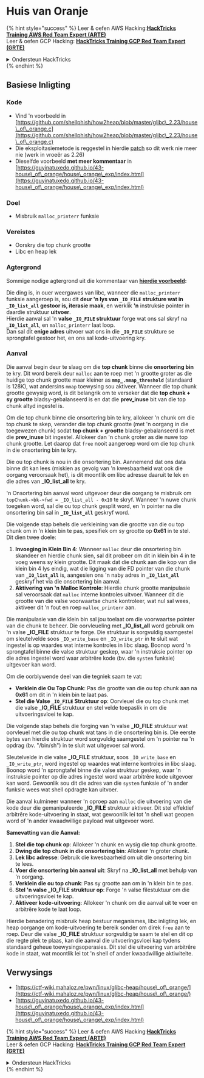 # Huis van Oranje

{% hint style="success" %}
Leer & oefen AWS Hacking:<img src="/.gitbook/assets/arte.png" alt="" data-size="line">[**HackTricks Training AWS Red Team Expert (ARTE)**](https://training.hacktricks.xyz/courses/arte)<img src="/.gitbook/assets/arte.png" alt="" data-size="line">\
Leer & oefen GCP Hacking: <img src="/.gitbook/assets/grte.png" alt="" data-size="line">[**HackTricks Training GCP Red Team Expert (GRTE)**<img src="/.gitbook/assets/grte.png" alt="" data-size="line">](https://training.hacktricks.xyz/courses/grte)

<details>

<summary>Ondersteun HackTricks</summary>

* Kyk na die [**subskripsie planne**](https://github.com/sponsors/carlospolop)!
* **Sluit aan by die** 💬 [**Discord groep**](https://discord.gg/hRep4RUj7f) of die [**telegram groep**](https://t.me/peass) of **volg** ons op **Twitter** 🐦 [**@hacktricks\_live**](https://twitter.com/hacktricks\_live)**.**
* **Deel hacking truuks deur PRs in te dien na die** [**HackTricks**](https://github.com/carlospolop/hacktricks) en [**HackTricks Cloud**](https://github.com/carlospolop/hacktricks-cloud) github repos.

</details>
{% endhint %}

## Basiese Inligting

### Kode

* Vind 'n voorbeeld in [https://github.com/shellphish/how2heap/blob/master/glibc\_2.23/house\_of\_orange.c](https://github.com/shellphish/how2heap/blob/master/glibc\_2.23/house\_of\_orange.c)
* Die eksploitasiemetode is reggestel in hierdie [patch](https://sourceware.org/git/?p=glibc.git;a=blobdiff;f=stdlib/abort.c;h=117a507ff88d862445551f2c07abb6e45a716b75;hp=19882f3e3dc1ab830431506329c94dcf1d7cc252;hb=91e7cf982d0104f0e71770f5ae8e3faf352dea9f;hpb=0c25125780083cbba22ed627756548efe282d1a0) so dit werk nie meer nie (werk in vroeër as 2.26)
* Dieselfde voorbeeld **met meer kommentaar** in [https://guyinatuxedo.github.io/43-house\_of\_orange/house\_orange\_exp/index.html](https://guyinatuxedo.github.io/43-house\_of\_orange/house\_orange\_exp/index.html)

### Doel

* Misbruik `malloc_printerr` funksie

### Vereistes

* Oorskry die top chunk grootte
* Libc en heap lek

### Agtergrond

Sommige nodige agtergrond uit die kommentaar van [**hierdie voorbeeld**](https://guyinatuxedo.github.io/43-house\_of\_orange/house\_orange\_exp/index.html)**:**

Die ding is, in ouer weergawes van libc, wanneer die `malloc_printerr` funksie aangeroep is, sou dit **deur 'n lys van `_IO_FILE` strukture wat in `_IO_list_all` gestoor is, iterasie maak**, en werklik **'n** instruksie pointer in daardie struktuur **uitvoer**.\
Hierdie aanval sal 'n **valse `_IO_FILE` struktuur** forge wat ons sal skryf na **`_IO_list_all`**, en `malloc_printerr` laat loop.\
Dan sal dit **enige adres** uitvoer wat ons in die **`_IO_FILE`** strukture se sprongtafel gestoor het, en ons sal kode-uitvoering kry.

### Aanval

Die aanval begin deur te slaag om die **top chunk** binne die **onsortering bin** te kry. Dit word bereik deur `malloc` aan te roep met 'n grootte groter as die huidige top chunk grootte maar kleiner as **`mmp_.mmap_threshold`** (standaard is 128K), wat andersins `mmap` toewysing sou aktiveer. Wanneer die top chunk grootte gewysig word, is dit belangrik om te verseker dat die **top chunk + sy grootte** bladsy-gebalanseerd is en dat die **prev\_inuse** bit van die top chunk altyd ingestel is.

Om die top chunk binne die onsortering bin te kry, allokeer 'n chunk om die top chunk te skep, verander die top chunk grootte (met 'n oorgang in die toegewezen chunk) sodat **top chunk + grootte** bladsy-gebalanseerd is met die **prev\_inuse** bit ingestel. Allokeer dan 'n chunk groter as die nuwe top chunk grootte. Let daarop dat `free` nooit aangeroep word om die top chunk in die onsortering bin te kry.

Die ou top chunk is nou in die onsortering bin. Aannemend dat ons data binne dit kan lees (miskien as gevolg van 'n kwesbaarheid wat ook die oorgang veroorsaak het), is dit moontlik om libc adresse daaruit te lek en die adres van **\_IO\_list\_all** te kry.

'n Onsortering bin aanval word uitgevoer deur die oorgang te misbruik om `topChunk->bk->fwd = _IO_list_all - 0x10` te skryf. Wanneer 'n nuwe chunk toegeken word, sal die ou top chunk gesplit word, en 'n pointer na die onsortering bin sal in **`_IO_list_all`** geskryf word.

Die volgende stap behels die verkleining van die grootte van die ou top chunk om in 'n klein bin te pas, spesifiek om sy grootte op **0x61** in te stel. Dit dien twee doele:

1. **Invoeging in Klein Bin 4**: Wanneer `malloc` deur die onsortering bin skandeer en hierdie chunk sien, sal dit probeer om dit in klein bin 4 in te voeg weens sy klein grootte. Dit maak dat die chunk aan die kop van die klein bin 4 lys eindig, wat die ligging van die FD pointer van die chunk van **`_IO_list_all`** is, aangesien ons 'n naby adres in **`_IO_list_all`** geskryf het via die onsortering bin aanval.
2. **Aktivering van 'n Malloc Kontrole**: Hierdie chunk grootte manipulasie sal veroorsaak dat `malloc` interne kontroles uitvoer. Wanneer dit die grootte van die valse voorwaartse chunk kontroleer, wat nul sal wees, aktiveer dit 'n fout en roep `malloc_printerr` aan.

Die manipulasie van die klein bin sal jou toelaat om die voorwaartse pointer van die chunk te beheer. Die oorvleueling met **\_IO\_list\_all** word gebruik om 'n valse **\_IO\_FILE** struktuur te forge. Die struktuur is sorgvuldig saamgestel om sleutelvelde soos `_IO_write_base` en `_IO_write_ptr` in te sluit wat ingestel is op waardes wat interne kontroles in libc slaag. Boonop word 'n sprongtafel binne die valse struktuur geskep, waar 'n instruksie pointer op die adres ingestel word waar arbitrêre kode (bv. die `system` funksie) uitgevoer kan word.

Om die oorblywende deel van die tegniek saam te vat:

* **Verklein die Ou Top Chunk**: Pas die grootte van die ou top chunk aan na **0x61** om dit in 'n klein bin te laat pas.
* **Stel die Valse `_IO_FILE` Struktuur op**: Oorvleuel die ou top chunk met die valse **\_IO\_FILE** struktuur en stel velde toepaslik in om die uitvoeringsvloei te kap.

Die volgende stap behels die forging van 'n valse **\_IO\_FILE** struktuur wat oorvleuel met die ou top chunk wat tans in die onsortering bin is. Die eerste bytes van hierdie struktuur word sorgvuldig saamgestel om 'n pointer na 'n opdrag (bv. "/bin/sh") in te sluit wat uitgevoer sal word.

Sleutelvelde in die valse **\_IO\_FILE** struktuur, soos `_IO_write_base` en `_IO_write_ptr`, word ingestel op waardes wat interne kontroles in libc slaag. Boonop word 'n sprongtafel binne die valse struktuur geskep, waar 'n instruksie pointer op die adres ingestel word waar arbitrêre kode uitgevoer kan word. Gewoonlik sou dit die adres van die `system` funksie of 'n ander funksie wees wat shell opdragte kan uitvoer.

Die aanval kulmineer wanneer 'n oproep aan `malloc` die uitvoering van die kode deur die gemanipuleerde **\_IO\_FILE** struktuur aktiveer. Dit stel effektief arbitrêre kode-uitvoering in staat, wat gewoonlik lei tot 'n shell wat geopen word of 'n ander kwaadwillige payload wat uitgevoer word.

**Samevatting van die Aanval:**

1. **Stel die top chunk op**: Allokeer 'n chunk en wysig die top chunk grootte.
2. **Dwing die top chunk in die onsortering bin**: Allokeer 'n groter chunk.
3. **Lek libc adresse**: Gebruik die kwesbaarheid om uit die onsortering bin te lees.
4. **Voer die onsortering bin aanval uit**: Skryf na **\_IO\_list\_all** met behulp van 'n oorgang.
5. **Verklein die ou top chunk**: Pas sy grootte aan om in 'n klein bin te pas.
6. **Stel 'n valse \_IO\_FILE struktuur op**: Forge 'n valse filestuktuur om die uitvoeringsvloei te kap.
7. **Aktiveer kode-uitvoering**: Allokeer 'n chunk om die aanval uit te voer en arbitrêre kode te laat loop.

Hierdie benadering misbruik heap bestuur meganismes, libc inligting lek, en heap oorgange om kode-uitvoering te bereik sonder om direk `free` aan te roep. Deur die valse **\_IO\_FILE** struktuur sorgvuldig te saam te stel en dit op die regte plek te plaas, kan die aanval die uitvoeringsvloei kap tydens standaard geheue toewysingsoperasies. Dit stel die uitvoering van arbitrêre kode in staat, wat moontlik lei tot 'n shell of ander kwaadwillige aktiwiteite.

## Verwysings

* [https://ctf-wiki.mahaloz.re/pwn/linux/glibc-heap/house\_of\_orange/](https://ctf-wiki.mahaloz.re/pwn/linux/glibc-heap/house\_of\_orange/)
* [https://guyinatuxedo.github.io/43-house\_of\_orange/house\_orange\_exp/index.html](https://guyinatuxedo.github.io/43-house\_of\_orange/house\_orange\_exp/index.html)

{% hint style="success" %}
Leer & oefen AWS Hacking:<img src="/.gitbook/assets/arte.png" alt="" data-size="line">[**HackTricks Training AWS Red Team Expert (ARTE)**](https://training.hacktricks.xyz/courses/arte)<img src="/.gitbook/assets/arte.png" alt="" data-size="line">\
Leer & oefen GCP Hacking: <img src="/.gitbook/assets/grte.png" alt="" data-size="line">[**HackTricks Training GCP Red Team Expert (GRTE)**<img src="/.gitbook/assets/grte.png" alt="" data-size="line">](https://training.hacktricks.xyz/courses/grte)

<details>

<summary>Ondersteun HackTricks</summary>

* Kyk na die [**subskripsie planne**](https://github.com/sponsors/carlospolop)!
* **Sluit aan by die** 💬 [**Discord groep**](https://discord.gg/hRep4RUj7f) of die [**telegram groep**](https://t.me/peass) of **volg** ons op **Twitter** 🐦 [**@hacktricks\_live**](https://twitter.com/hacktricks\_live)**.**
* **Deel hacking truuks deur PRs in te dien na die** [**HackTricks**](https://github.com/carlospolop/hacktricks) en [**HackTricks Cloud**](https://github.com/carlospolop/hacktricks-cloud) github repos.

</details>
{% endhint %}
